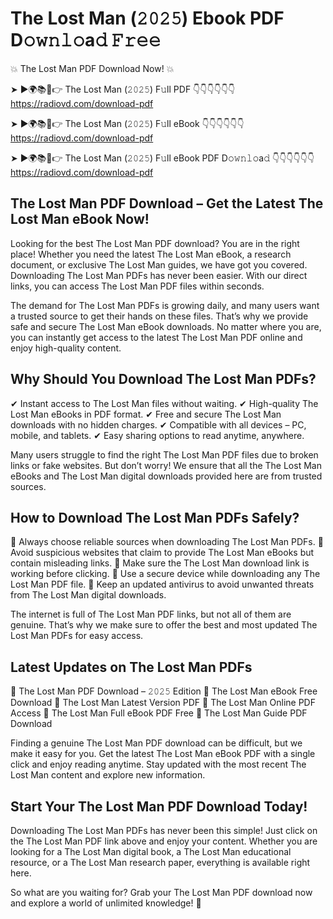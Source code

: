 # The Lost Man (𝟸𝟶𝟸𝟻) Ebook PDF D𝚘𝚠𝚗𝚕𝚘a𝚍 𝙵𝚛𝚎𝚎

💥 The Lost Man PDF Download Now! 💥

➤ ►🌍📚📱👉 The Lost Man (𝟸𝟶𝟸𝟻) F𝚞ll PDF 👇👇👇👇👇👇
https://radiovd.com/download-pdf

➤ ►🌍📚📱👉 The Lost Man (𝟸𝟶𝟸𝟻) F𝚞ll eBook 👇👇👇👇👇👇
https://radiovd.com/download-pdf

➤ ►🌍📚📱👉 The Lost Man (𝟸𝟶𝟸𝟻) F𝚞ll eBook PDF D𝚘𝚠𝚗𝚕𝚘a𝚍 👇👇👇👇👇👇
https://radiovd.com/download-pdf

## The Lost Man PDF Download – Get the Latest The Lost Man eBook Now!

Looking for the best The Lost Man PDF download? You are in the right place! Whether you need the latest The Lost Man eBook, a research document, or exclusive The Lost Man guides, we have got you covered. Downloading The Lost Man PDFs has never been easier. With our direct links, you can access The Lost Man PDF files within seconds.

The demand for The Lost Man PDFs is growing daily, and many users want a trusted source to get their hands on these files. That’s why we provide safe and secure The Lost Man eBook downloads. No matter where you are, you can instantly get access to the latest The Lost Man PDF online and enjoy high-quality content.

## Why Should You Download The Lost Man PDFs?

✔ Instant access to The Lost Man files without waiting.
✔ High-quality The Lost Man eBooks in PDF format.
✔ Free and secure The Lost Man downloads with no hidden charges.
✔ Compatible with all devices – PC, mobile, and tablets.
✔ Easy sharing options to read anytime, anywhere.

Many users struggle to find the right The Lost Man PDF files due to broken links or fake websites. But don’t worry! We ensure that all the The Lost Man eBooks and The Lost Man digital downloads provided here are from trusted sources.

## How to Download The Lost Man PDFs Safely?

📌 Always choose reliable sources when downloading The Lost Man PDFs.
📌 Avoid suspicious websites that claim to provide The Lost Man eBooks but contain misleading links.
📌 Make sure the The Lost Man download link is working before clicking.
📌 Use a secure device while downloading any The Lost Man PDF file.
📌 Keep an updated antivirus to avoid unwanted threats from The Lost Man digital downloads.

The internet is full of The Lost Man PDF links, but not all of them are genuine. That’s why we make sure to offer the best and most updated The Lost Man PDFs for easy access.

## Latest Updates on The Lost Man PDFs

🔹 The Lost Man PDF Download – 𝟸𝟶𝟸𝟻 Edition
🔹 The Lost Man eBook Free Download
🔹 The Lost Man Latest Version PDF
🔹 The Lost Man Online PDF Access
🔹 The Lost Man Full eBook PDF Free
🔹 The Lost Man Guide PDF Download

Finding a genuine The Lost Man PDF download can be difficult, but we make it easy for you. Get the latest The Lost Man eBook PDF with a single click and enjoy reading anytime. Stay updated with the most recent The Lost Man content and explore new information.

## Start Your The Lost Man PDF Download Today!

Downloading The Lost Man PDFs has never been this simple! Just click on the The Lost Man PDF link above and enjoy your content. Whether you are looking for a The Lost Man digital book, a The Lost Man educational resource, or a The Lost Man research paper, everything is available right here.

So what are you waiting for? Grab your The Lost Man PDF download now and explore a world of unlimited knowledge! 🚀